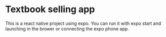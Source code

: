 # Textbook selling app
This is a react native project using expo. You can run it with expo start and launching in the brower or connecting the expo phone app.

